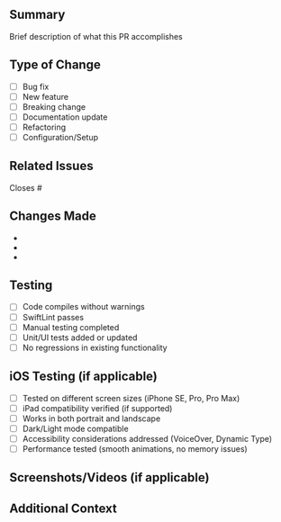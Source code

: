 ## Summary
Brief description of what this PR accomplishes

## Type of Change
- [ ] Bug fix
- [ ] New feature
- [ ] Breaking change
- [ ] Documentation update
- [ ] Refactoring
- [ ] Configuration/Setup

## Related Issues
Closes #<!-- issue number -->

## Changes Made
-
-
-

## Testing
- [ ] Code compiles without warnings
- [ ] SwiftLint passes
- [ ] Manual testing completed
- [ ] Unit/UI tests added or updated
- [ ] No regressions in existing functionality

## iOS Testing (if applicable)
- [ ] Tested on different screen sizes (iPhone SE, Pro, Pro Max)
- [ ] iPad compatibility verified (if supported)
- [ ] Works in both portrait and landscape
- [ ] Dark/Light mode compatible
- [ ] Accessibility considerations addressed (VoiceOver, Dynamic Type)
- [ ] Performance tested (smooth animations, no memory issues)

## Screenshots/Videos (if applicable)
<!-- Add screenshots or screen recordings for UI changes -->

## Additional Context
<!-- Any architectural decisions, trade-offs, or future considerations -->
